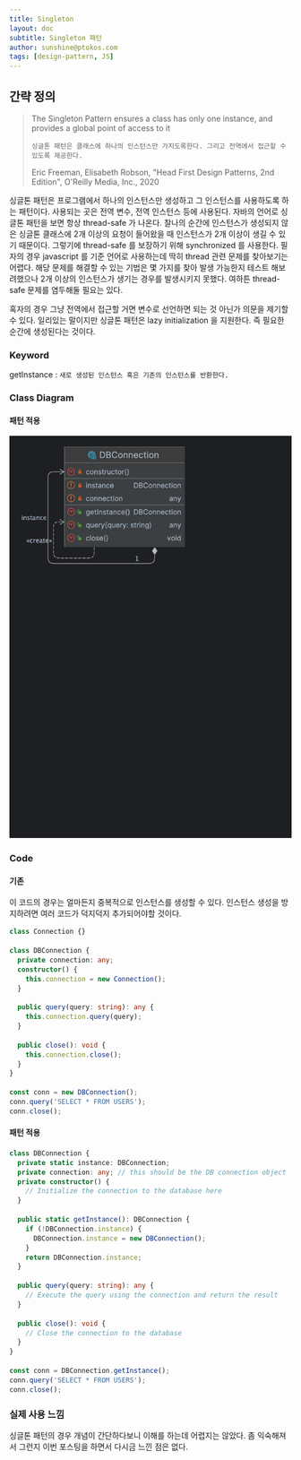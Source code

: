```yaml
---
title: Singleton
layout: doc
subtitle: Singleton 패턴
author: sunshine@ptokos.com
tags: [design-pattern, JS]
---
```


## 간략 정의
> The Singleton Pattern ensures a class has only one instance, and provides a global point of access to it
> 
> `싱글톤 패턴은 클래스에 하나의 인스턴스만 가지도록한다. 그리고 전역에서 접근할 수 있도록 제공한다.`
> 
> Eric Freeman, Elisabeth Robson, "Head First Design Patterns, 2nd Edition", O'Reilly Media, Inc., 2020

싱글톤 패턴은 프로그램에서 하나의 인스턴스만 생성하고 그 인스턴스를 사용하도록 하는 패턴이다.
사용되는 곳은 전역 변수, 전역 인스턴스 등에 사용된다. 자바의 언어로 싱글톤 패턴을 보면 항상 thread-safe 가 나온다.
찰나의 순간에 인스턴스가 생성되지 않은 싱글톤 클래스에 2개 이상의 요청이 들어왔을 때 인스턴스가 2개 이상이 생길 수 있기 때문이다.
그렇기에 thread-safe 를 보장하기 위해 synchronized 를 사용한다. 필자의 경우 javascript 를 기준 언어로 사용하는데 딱히 thread 관련 문제를 찾아보기는 어렵다.
해당 문제를 해결할 수 있는 기법은 몇 가지를 찾아 발생 가능한지 테스트 해보려했으나 2개 이상의 인스턴스가 생기는 경우를 발생시키지 못했다. 
여하튼 thread-safe 문제를 염두해둘 필요는 있다.

혹자의 경우 그냥 전역에서 접근할 거면 변수로 선언하면 되는 것 아닌가 의문을 제기할 수 있다. 
일리있는 말이지만 싱글톤 패턴은 lazy initialization 을 지원한다. 즉 필요한 순간에 생성된다는 것이다. 

### Keyword
getInstance : `새로 생성된 인스턴스 혹은 기존의 인스턴스를 반환한다.`

### Class Diagram
#### 패턴 적용
![Alt text](/assets/img/design-pattern/singleton-1.png)


### Code
#### 기존
이 코드의 경우는 얼마든지 중복적으로 인스턴스를 생성할 수 있다. 
인스턴스 생성을 방지하려면 여러 코드가 덕지덕지 추가되어야할 것이다.

```typescript
class Connection {}

class DBConnection {
  private connection: any;
  constructor() {
    this.connection = new Connection();
  }

  public query(query: string): any {
    this.connection.query(query);
  }

  public close(): void {
    this.connection.close();
  }
}

const conn = new DBConnection();
conn.query('SELECT * FROM USERS');
conn.close();
```

#### 패턴 적용
```typescript
class DBConnection {
  private static instance: DBConnection;
  private connection: any; // this should be the DB connection object
  private constructor() {
    // Initialize the connection to the database here
  }

  public static getInstance(): DBConnection {
    if (!DBConnection.instance) {
      DBConnection.instance = new DBConnection();
    }
    return DBConnection.instance;
  }

  public query(query: string): any {
    // Execute the query using the connection and return the result
  }

  public close(): void {
    // Close the connection to the database
  }
}

const conn = DBConnection.getInstance();
conn.query('SELECT * FROM USERS');
conn.close();
```

### 실제 사용 느낌
싱글톤 패턴의 경우 개념이 간단하다보니 이해를 하는데 어렵지는 않았다. 
좀 익숙해져서 그런지 이번 포스팅을 하면서 다시금 느낀 점은 없다.
